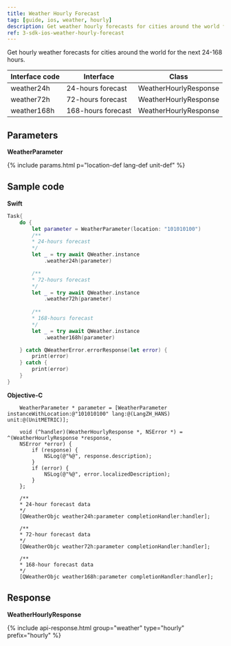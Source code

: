 ```yaml
---
title: Weather Hourly Forecast
tag: [guide, ios, weather, hourly]
description: Get weather hourly forecasts for cities around the world for the next 24-168 hours.
ref: 3-sdk-ios-weather-hourly-forecast
---
```


Get hourly weather forecasts for cities around the world for the next 24-168 hours.

| Interface code  | Interface         | Class            |
| --------------- | ----------------- | ---------------- |
| weather24h  | 24-hours forecast  | WeatherHourlyResponse |
| weather72h  | 72-hours forecast  | WeatherHourlyResponse |
| weather168h | 168-hours forecast | WeatherHourlyResponse |

## Parameters

**WeatherParameter**

{% include params.html p="location-def lang-def unit-def" %}

## Sample code

**Swift**

```swift
Task{
    do {
        let parameter = WeatherParameter(location: "101010100")
        /**
        * 24-hours forecast
        */
        let _ = try await QWeather.instance
            .weather24h(parameter)

        /**
        * 72-hours forecast
        */
        let _ = try await QWeather.instance
            .weather72h(parameter)
        
        /**
        * 168-hours forecast
        */
        let _ = try await QWeather.instance
            .weather168h(parameter)

    } catch QWeatherError.errorResponse(let error) {
        print(error)
    } catch {
        print(error)
    }
}
```

**Objective-C**

```objc
    WeatherParameter * parameter = [WeatherParameter instanceWithLocation:@"101010100" lang:@(LangZH_HANS) unit:@(UnitMETRIC)];

    void (^handler)(WeatherHourlyResponse *, NSError *) = ^(WeatherHourlyResponse *response,
    NSError *error) {
        if (response) {
            NSLog(@"%@", response.description);
        }
        if (error) {
            NSLog(@"%@", error.localizedDescription);
        }
    };

    /**
    * 24-hour forecast data
    */
    [QWeatherObjc weather24h:parameter completionHandler:handler];

    /**
    * 72-hour forecast data
    */
    [QWeatherObjc weather72h:parameter completionHandler:handler];

    /**
    * 168-hour forecast data
    */
    [QWeatherObjc weather168h:parameter completionHandler:handler];
```

## Response

**WeatherHourlyResponse**

{% include api-response.html group="weather" type="hourly" prefix="hourly" %}
